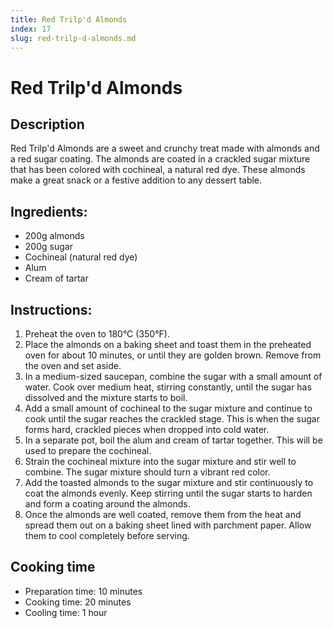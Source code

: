 ```yaml
---
title: Red Trilp'd Almonds
index: 17
slug: red-trilp-d-almonds.md
---
```


# Red Trilp'd Almonds

## Description
Red Trilp'd Almonds are a sweet and crunchy treat made with almonds and a red sugar coating. The almonds are coated in a crackled sugar mixture that has been colored with cochineal, a natural red dye. These almonds make a great snack or a festive addition to any dessert table.

## Ingredients:
- 200g almonds
- 200g sugar
- Cochineal (natural red dye)
- Alum
- Cream of tartar

## Instructions:
1. Preheat the oven to 180°C (350°F).
2. Place the almonds on a baking sheet and toast them in the preheated oven for about 10 minutes, or until they are golden brown. Remove from the oven and set aside.
3. In a medium-sized saucepan, combine the sugar with a small amount of water. Cook over medium heat, stirring constantly, until the sugar has dissolved and the mixture starts to boil.
4. Add a small amount of cochineal to the sugar mixture and continue to cook until the sugar reaches the crackled stage. This is when the sugar forms hard, crackled pieces when dropped into cold water.
5. In a separate pot, boil the alum and cream of tartar together. This will be used to prepare the cochineal.
6. Strain the cochineal mixture into the sugar mixture and stir well to combine. The sugar mixture should turn a vibrant red color.
7. Add the toasted almonds to the sugar mixture and stir continuously to coat the almonds evenly. Keep stirring until the sugar starts to harden and form a coating around the almonds.
8. Once the almonds are well coated, remove them from the heat and spread them out on a baking sheet lined with parchment paper. Allow them to cool completely before serving.

## Cooking time
- Preparation time: 10 minutes
- Cooking time: 20 minutes
- Cooling time: 1 hour